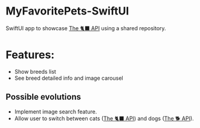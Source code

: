 # MyFavoritePets-SwiftUI
SwiftUI app to showcase [The 🐈‍⬛ API](https://thecatapi.com/) using a shared repository.

# Features:
* Show breeds list
* See breed detailed info and image carousel

## Possible evolutions
* Implement image search feature.
* Allow user to switch between cats ([The 🐈‍⬛ API](https://thecatapi.com/)) and dogs ([The 🐕 API](https://thedogapi.com/)).
